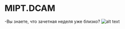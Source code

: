 # MIPT.DCAM

-Вы знаете, что зачетная неделя уже близко?
![alt text](https://pp.vk.me/c637731/v637731838/1cd50/HU87rz_6irk.jpg)
